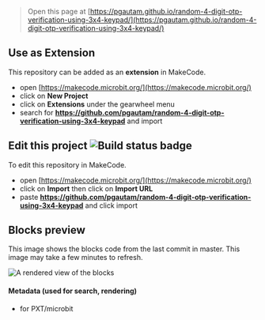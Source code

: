 
> Open this page at [https://pgautam.github.io/random-4-digit-otp-verification-using-3x4-keypad/](https://pgautam.github.io/random-4-digit-otp-verification-using-3x4-keypad/)

## Use as Extension

This repository can be added as an **extension** in MakeCode.

* open [https://makecode.microbit.org/](https://makecode.microbit.org/)
* click on **New Project**
* click on **Extensions** under the gearwheel menu
* search for **https://github.com/pgautam/random-4-digit-otp-verification-using-3x4-keypad** and import

## Edit this project ![Build status badge](https://github.com/pgautam/random-4-digit-otp-verification-using-3x4-keypad/workflows/MakeCode/badge.svg)

To edit this repository in MakeCode.

* open [https://makecode.microbit.org/](https://makecode.microbit.org/)
* click on **Import** then click on **Import URL**
* paste **https://github.com/pgautam/random-4-digit-otp-verification-using-3x4-keypad** and click import

## Blocks preview

This image shows the blocks code from the last commit in master.
This image may take a few minutes to refresh.

![A rendered view of the blocks](https://github.com/pgautam/random-4-digit-otp-verification-using-3x4-keypad/raw/master/.github/makecode/blocks.png)

#### Metadata (used for search, rendering)

* for PXT/microbit
<script src="https://makecode.com/gh-pages-embed.js"></script><script>makeCodeRender("{{ site.makecode.home_url }}", "{{ site.github.owner_name }}/{{ site.github.repository_name }}");</script>
